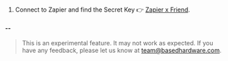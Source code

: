 1. Connect to Zapier and find the Secret Key 👉 [Zapier x Friend](https://based-hardware-development--plugins-api.modal.run/setup-zapier).

#### --

> This is an experimental feature. It may not work as expected. If you have any feedback, please let us know at team@basedhardware.com.
